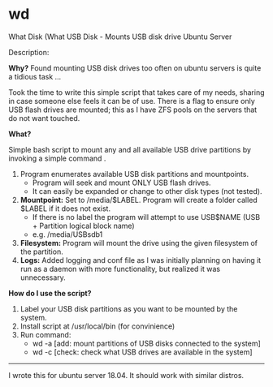 # wd
What Disk (What USB Disk - Mounts USB disk drive Ubuntu Server

Description:

<b>Why?</b>
Found mounting USB disk drives too often on ubuntu servers is quite a tidious task ...
	
Took the time to write this simple script that takes care of my needs, sharing in case someone else feels it can be of use.  There is a flag to ensure only USB flash drives are mounted; this as I have ZFS pools on the servers that do not want touched.
	
<b>What?</b>
	
Simple bash script to mount any and all available USB drive partitions by invoking a simple command <wd>.
  
1. Program enumerates available USB disk partitions and mountpoints.
      - Program will seek and mount ONLY USB flash drives.
      - It can easily be expanded or change to other disk types (not tested).
3. <b>Mountpoint:</b> Set to /media/$LABEL.  Program will create a folder called $LABEL if it does not exist.
     - If there is no label the program will attempt to use USB$NAME (USB + Partition logical block name)
     - e.g. /media/USBsdb1
4. <b>Filesystem:</b> Program will mount the drive using the given filesystem of the partition.
5. <b>Logs:</b> Added logging and conf file as I was initially planning on having it run as a daemon with more functionality, but realized it was unnecessary.

	
<b>How do I use the script?</b>

1. Label your USB disk partitions as you want to be mounted by the system.
2. Install script at /usr/local/bin (for convinience)
3. Run command:
	- wd -a [add: 	mount partitions of USB disks connected to the system]
	- wd -c [check:	check what USB drives are available in the system]

-----
I wrote this for ubuntu server 18.04.  It should work with similar distros.
